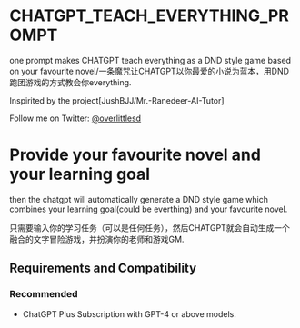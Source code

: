 # CHATGPT_TEACH_EVERYTHING_PROMPT
one prompt makes CHATGPT teach everything as a DND style game based on your favourite novel/一条魔咒让CHATGPT以你最爱的小说为蓝本，用DND跑团游戏的方式教会你everything.

Inspirited by the project[JushBJJ/Mr.-Ranedeer-AI-Tutor]

Follow me on Twitter: [@overlittlesd](https://twitter.com/overlittlesd)

# Provide your favourite novel and your learning goal

then the chatgpt will automatically generate a DND style game which combines your learning goal(could be everthing) and your favourite novel.

只需要输入你的学习任务（可以是任何任务），然后CHATGPT就会自动生成一个融合的文字冒险游戏，并扮演你的老师和游戏GM.

## Requirements and Compatibility

### Recommended
- ChatGPT Plus Subscription with GPT-4 or above models.
